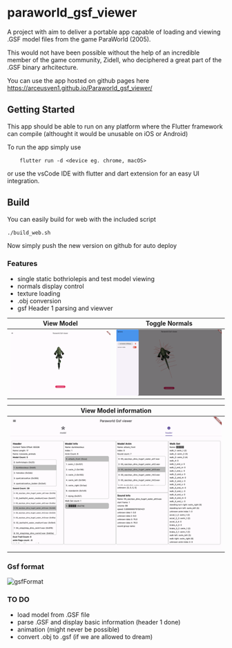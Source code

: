 # paraworld_gsf_viewer

A project with aim to deliver a portable app capable of loading and viewing 
.GSF model files from the game ParaWorld (2005).

This would not have been possible without the help of an incredible member of the game community, Zidell, who deciphered a great part of the .GSF binary arhcitecture.

You can use the app hosted on github pages here https://arceusven1.github.io/Paraworld_gsf_viewer/

## Getting Started

This app should be able to run on any platform where the Flutter framework can compile (althought it would be unusable on iOS or Android)

To run the app simply use 
```
    flutter run -d <device eg. chrome, macOS>
```

or use the vsCode IDE with flutter and dart extension for an easy UI integration.

## Build

You can easily build for web with the included script
```sh
./build_web.sh
```

Now simply push the new version on github for auto deploy
### Features

- single static bothriolepis and test model viewing
- normals display control
- texture loading
- .obj conversion
- gsf Header 1 parsing and viewver

| View Model                                         | Toggle Normals          |
| --------------------------------------------- | ---------------------- |
|![show3](./docs/screenshots/soft_capture3.png) | ![show2](./docs/screenshots/soft_capture2.png)

| View Model information                           |
|------------------------------------------------- |
| ![show4](./docs/screenshots/soft_capture_4.png)  |


### Gsf format

![gsfFormat](./docs/gsf/gsf_full.jpg)

### TO DO

- load model from .GSF file
- parse .GSF and display basic information (header 1 done)
- animation (might never be possible)
- convert .obj to .gsf (if we are allowed to dream)

